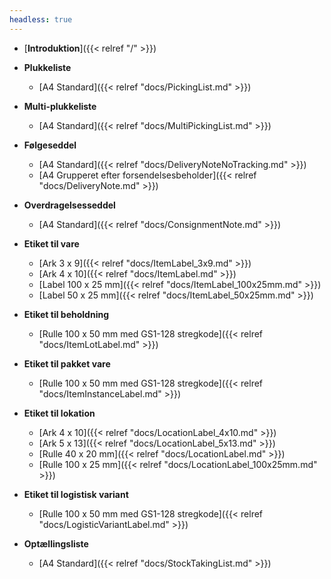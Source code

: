 ```yaml
---
headless: true
---
```


- [**Introduktion**]({{< relref "/" >}})
  
- **Plukkeliste**
	- [A4 Standard]({{< relref "docs/PickingList.md" >}})

- **Multi-plukkeliste**
	- [A4 Standard]({{< relref "docs/MultiPickingList.md" >}})

- **Følgeseddel**
	- [A4 Standard]({{< relref "docs/DeliveryNoteNoTracking.md" >}})
	- [A4 Grupperet efter forsendelsesbeholder]({{< relref "docs/DeliveryNote.md" >}})

- **Overdragelsesseddel**
	- [A4 Standard]({{< relref "docs/ConsignmentNote.md" >}})

- **Etiket til vare**
	- [Ark 3 x 9]({{< relref "docs/ItemLabel_3x9.md" >}})
	- [Ark 4 x 10]({{< relref "docs/ItemLabel.md" >}})
	- [Label 100 x 25 mm]({{< relref "docs/ItemLabel_100x25mm.md" >}})
	- [Label 50 x 25 mm]({{< relref "docs/ItemLabel_50x25mm.md" >}})

- **Etiket til beholdning**
	- [Rulle 100 x 50 mm med GS1-128 stregkode]({{< relref "docs/ItemLotLabel.md" >}})

- **Etiket til pakket vare**
	- [Rulle 100 x 50 mm med GS1-128 stregkode]({{< relref "docs/ItemInstanceLabel.md" >}})

- **Etiket til lokation**
	- [Ark 4 x 10]({{< relref "docs/LocationLabel_4x10.md" >}})
	- [Ark 5 x 13]({{< relref "docs/LocationLabel_5x13.md" >}})
	- [Rulle 40 x 20 mm]({{< relref "docs/LocationLabel.md" >}})
	- [Rulle 100 x 25 mm]({{< relref "docs/LocationLabel_100x25mm.md" >}})

- **Etiket til logistisk variant**
	- [Rulle 100 x 50 mm med GS1-128 stregkode]({{< relref "docs/LogisticVariantLabel.md" >}})

- **Optællingsliste**
	- [A4 Standard]({{< relref "docs/StockTakingList.md" >}})
